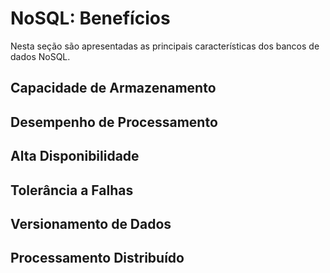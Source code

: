 # NoSQL: Benefícios

Nesta seção são apresentadas as principais características dos bancos de dados NoSQL.


## Capacidade de Armazenamento

## Desempenho de Processamento

## Alta Disponibilidade

## Tolerância a Falhas

## Versionamento de Dados

## Processamento Distribuído
